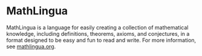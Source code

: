 # MathLingua

MathLingua is a language for easily creating a collection of mathematical knowledge, including definitions, theorems,
axioms, and conjectures, in a format designed to be easy and fun to read and write. For more information, see
[mathlingua.org](http://www.mathlingua.org).
